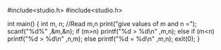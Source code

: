 #include<studio.h>
#include<studio.h>

int main() {
  int m, n;
  //Read m,n
  print("give values of m and n =");
  scanf("%d%" ,&m,&n);
  if (m>n) printf("%d > %d\n" ,m,n);
  else 
  if (m<n) printf("%d > %d\n" ,n,m);
  else printf("%d = %d\n" ,m,n);
  exit(0);
  }
  
